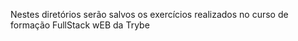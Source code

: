Nestes diretórios serão salvos os exercícios realizados no curso de formação FullStack wEB da Trybe
